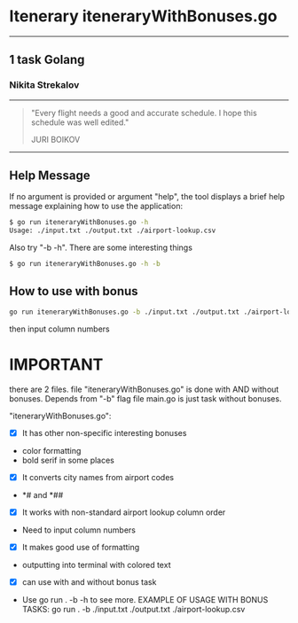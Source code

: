 # Itenerary iteneraryWithBonuses.go

***

## 1 task Golang
### Nikita Strekalov

___
> "Every flight needs a good and accurate schedule. I hope this schedule was well edited."
>
> JURI BOIKOV
___

## Help Message

If no argument is provided or argument "help", the tool displays a brief help message explaining how to use the application:
```bash
$ go run iteneraryWithBonuses.go -h
Usage: ./input.txt ./output.txt ./airport-lookup.csv
```
Also try "-b -h". There are some interesting things
```bash
$ go run iteneraryWithBonuses.go -h -b
```

## How to use with bonus

```bash
go run iteneraryWithBonuses.go -b ./input.txt ./output.txt ./airport-lookup.csv
```
then input column numbers

# IMPORTANT
there are 2 files.
file "iteneraryWithBonuses.go" is done with AND without bonuses. Depends from "-b" flag
file main.go is just task without bonuses.

"iteneraryWithBonuses.go":
- [X] It has other non-specific interesting bonuses
- color formatting
- bold serif in some places
- [X] It converts city names from airport codes
- *# and *##
- [X] It works with non-standard airport lookup column order
- Need to input column numbers
- [X] It makes good use of formatting
- outputting into terminal with colored text
- [X] can use with and without bonus task
- Use go run . -b -h to see more. EXAMPLE OF USAGE WITH BONUS TASKS: go run . -b ./input.txt ./output.txt ./airport-lookup.csv
